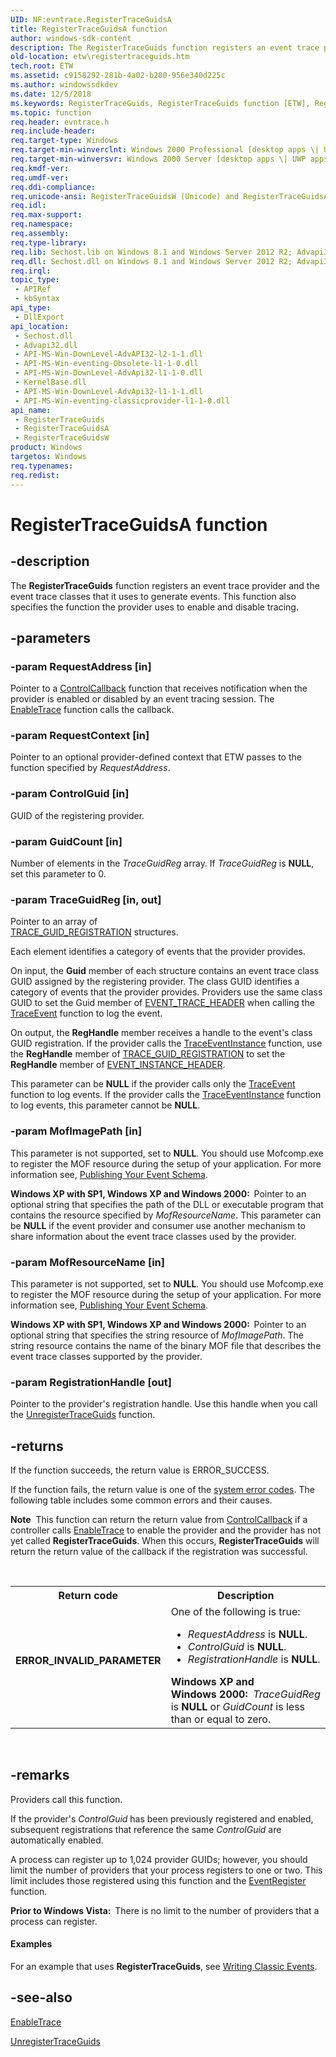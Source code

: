 ```yaml
---
UID: NF:evntrace.RegisterTraceGuidsA
title: RegisterTraceGuidsA function
author: windows-sdk-content
description: The RegisterTraceGuids function registers an event trace provider and the event trace classes that it uses to generate events. This function also specifies the function the provider uses to enable and disable tracing.
old-location: etw\registertraceguids.htm
tech.root: ETW
ms.assetid: c9158292-281b-4a02-b280-956e340d225c
ms.author: windowssdkdev
ms.date: 12/5/2018
ms.keywords: RegisterTraceGuids, RegisterTraceGuids function [ETW], RegisterTraceGuidsA, RegisterTraceGuidsW, _evt_registertraceguids, base.registertraceguids, etw.registertraceguids, evntrace/RegisterTraceGuids, evntrace/RegisterTraceGuidsA, evntrace/RegisterTraceGuidsW
ms.topic: function
req.header: evntrace.h
req.include-header: 
req.target-type: Windows
req.target-min-winverclnt: Windows 2000 Professional [desktop apps \| UWP apps]
req.target-min-winversvr: Windows 2000 Server [desktop apps \| UWP apps]
req.kmdf-ver: 
req.umdf-ver: 
req.ddi-compliance: 
req.unicode-ansi: RegisterTraceGuidsW (Unicode) and RegisterTraceGuidsA (ANSI)
req.idl: 
req.max-support: 
req.namespace: 
req.assembly: 
req.type-library: 
req.lib: Sechost.lib on Windows 8.1 and Windows Server 2012 R2; Advapi32.lib on Windows 8, Windows Server 2012, Windows 7, Windows Server 2008 R2, Windows Server 2008, Windows Vista and Windows XP
req.dll: Sechost.dll on Windows 8.1 and Windows Server 2012 R2; Advapi32.dll on Windows 8, Windows Server 2012, Windows 7, Windows Server 2008 R2, Windows Server 2008, Windows Vista and Windows XP
req.irql: 
topic_type:
 - APIRef
 - kbSyntax
api_type:
 - DllExport
api_location:
 - Sechost.dll
 - Advapi32.dll
 - API-MS-Win-DownLevel-AdvAPI32-l2-1-1.dll
 - API-MS-Win-eventing-Obsolete-l1-1-0.dll
 - API-MS-Win-DownLevel-AdvApi32-l1-1-0.dll
 - KernelBase.dll
 - API-MS-Win-DownLevel-AdvApi32-l1-1-1.dll
 - API-MS-Win-eventing-classicprovider-l1-1-0.dll
api_name:
 - RegisterTraceGuids
 - RegisterTraceGuidsA
 - RegisterTraceGuidsW
product: Windows
targetos: Windows
req.typenames: 
req.redist: 
---
```


# RegisterTraceGuidsA function


## -description


The 
<b>RegisterTraceGuids</b> function registers an event trace provider and the event trace classes that it uses to generate events. This function also specifies the function the provider uses  to enable and disable tracing. 
			
		


## -parameters




### -param RequestAddress [in]

Pointer to a 
<a href="https://msdn.microsoft.com/e9f70ae6-906f-4e55-bca7-4355f1ca6091">ControlCallback</a> function that receives notification when the provider is enabled or disabled by an event tracing session. The <a href="https://msdn.microsoft.com/d75f18e1-e5fa-4039-bb74-76dea334b0fd">EnableTrace</a> function calls the callback.


### -param RequestContext [in]

Pointer to an optional provider-defined context that ETW passes to the function specified by <i>RequestAddress</i>.


### -param ControlGuid [in]

 GUID of the registering provider.


### -param GuidCount [in]

Number of elements in the <i>TraceGuidReg</i> array.
					If <i>TraceGuidReg</i> is <b>NULL</b>, set this parameter to 0.


### -param TraceGuidReg [in, out]

Pointer to an array of  
<a href="https://msdn.microsoft.com/fc7b61fb-ef1c-48ec-8523-5f3114b5407a">TRACE_GUID_REGISTRATION</a> structures. 


Each element identifies a category of events that the provider provides. 

On input, the <b>Guid</b> member of each structure contains an event trace class GUID assigned by the registering provider. The class GUID identifies a category of events that the provider provides. Providers use the same class GUID to set the Guid member of <a href="https://msdn.microsoft.com/33c2de6b-afc2-4323-8d81-2970e66edf5e">EVENT_TRACE_HEADER</a> when calling the <a href="https://msdn.microsoft.com/9b21f6f0-dd9b-4f9c-a879-846901a3bab7">TraceEvent</a> function to log the event. 

On output, the <b>RegHandle</b> member receives a handle to the event's class GUID registration. If the provider calls the <a href="https://msdn.microsoft.com/e8361bdc-21dd-47a0-bdbf-56f4d6195689">TraceEventInstance</a> function, use the <b>RegHandle</b> member of <a href="https://msdn.microsoft.com/fc7b61fb-ef1c-48ec-8523-5f3114b5407a">TRACE_GUID_REGISTRATION</a> to set the <b>RegHandle</b> member of <a href="https://msdn.microsoft.com/2a79d937-2a3b-4426-b31f-a1a3ce86a334">EVENT_INSTANCE_HEADER</a>.

This parameter can be <b>NULL</b> if the provider calls only the <a href="https://msdn.microsoft.com/9b21f6f0-dd9b-4f9c-a879-846901a3bab7">TraceEvent</a> function to log events. If the provider calls the <a href="https://msdn.microsoft.com/e8361bdc-21dd-47a0-bdbf-56f4d6195689">TraceEventInstance</a> function to log events, this parameter cannot be <b>NULL</b>.


### -param MofImagePath [in]

 This parameter is not supported, set to <b>NULL</b>. You should use Mofcomp.exe to register the MOF resource during the setup of your application. For more information see, <a href="https://msdn.microsoft.com/512a6b17-5953-49dd-970f-3df3a76065cc">Publishing Your Event Schema</a>.

<b>Windows XP with SP1, Windows XP and Windows 2000:  </b>Pointer to an optional string that specifies the path of the DLL or executable program that contains the resource specified by <i>MofResourceName</i>. This parameter can be <b>NULL</b> if the event provider and consumer use another mechanism to share information about the event trace classes used by the provider. 





### -param MofResourceName [in]

 This parameter is not supported, set to <b>NULL</b>. You should use Mofcomp.exe to register the MOF resource during the setup of your application. For more information see, <a href="https://msdn.microsoft.com/512a6b17-5953-49dd-970f-3df3a76065cc">Publishing Your Event Schema</a>.

<b>Windows XP with SP1, Windows XP and Windows 2000:  </b>Pointer to an optional string that specifies the string resource of <i>MofImagePath</i>. The string resource contains the name of the binary MOF file that describes the event trace classes supported by the provider.


### -param RegistrationHandle [out]

Pointer to the provider's registration handle. Use this handle when you call the 
<a href="https://msdn.microsoft.com/1fa10f66-a78b-4f40-9518-72d48365246e">UnregisterTraceGuids</a> function.


## -returns



If the function succeeds, the return value is ERROR_SUCCESS.
						

If the function fails, the return value is one of the 
<a href="https://msdn.microsoft.com/4a3a8feb-a05f-4614-8f04-1f507da7e5b7">system error codes</a>. The following table includes some common errors and their causes.<div class="alert"><b>Note</b>  This function can return the return value from <a href="https://msdn.microsoft.com/e9f70ae6-906f-4e55-bca7-4355f1ca6091">ControlCallback</a> if a controller calls <a href="https://msdn.microsoft.com/d75f18e1-e5fa-4039-bb74-76dea334b0fd">EnableTrace</a> to enable the provider and the provider has not yet called <b>RegisterTraceGuids</b>. When this occurs, <b>RegisterTraceGuids</b> will return the return value of the callback if the registration was successful.</div>
<div> </div>


<table>
<tr>
<th>Return code</th>
<th>Description</th>
</tr>
<tr>
<td width="40%">
<dl>
<dt><b>ERROR_INVALID_PARAMETER</b></dt>
</dl>
</td>
<td width="60%">
One of the following is true: 




<ul>
<li><i>RequestAddress</i> is <b>NULL</b>.</li>
<li><i>ControlGuid</i> is <b>NULL</b>.</li>
<li><i>RegistrationHandle</i> is <b>NULL</b>.</li>
</ul>
<b>Windows XP and Windows 2000:  </b><i>TraceGuidReg</i> is <b>NULL</b> or <i>GuidCount</i> is less than or equal to zero.

</td>
</tr>
</table>
 




## -remarks



Providers call this function.

If the provider's <i>ControlGuid</i> has been previously registered and enabled, subsequent registrations that reference the same <i>ControlGuid</i> are automatically enabled.

 A process can register up to 1,024 provider GUIDs; however, you should limit the number of providers that your process registers to one or two. This limit includes those registered using this function and the <a href="https://msdn.microsoft.com/6025c3a6-7d88-49dc-bbc3-655c172dde3c">EventRegister</a> function.

<b>Prior to Windows Vista:  </b>There is no limit to the number of providers that a process can register.


#### Examples

For an example that uses 
<b>RegisterTraceGuids</b>, see 
<a href="https://msdn.microsoft.com/21f62b5d-0a2d-468c-af88-2fab1512f0ec">Writing Classic Events</a>.

<div class="code"></div>



## -see-also




<a href="https://msdn.microsoft.com/d75f18e1-e5fa-4039-bb74-76dea334b0fd">EnableTrace</a>



<a href="https://msdn.microsoft.com/1fa10f66-a78b-4f40-9518-72d48365246e">UnregisterTraceGuids</a>
 

 

